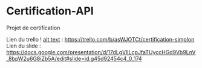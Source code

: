 # Certification-API
Projet de certification

Lien du trello ! [alt text](https://www.google.com/url?sa=i&rct=j&q=&esrc=s&source=images&cd=&cad=rja&uact=8&ved=2ahUKEwiDtenZ1cfeAhXhyIUKHa-xD70QjRx6BAgBEAU&url=https%3A%2F%2Fagi.to%2Fse-former%2Fsavoir%2Fprendre-en-main-trello%2F&psig=AOvVaw241SGJxxrV9h3OwM0NA2b-&ust=1541865218125374) : https://trello.com/b/asWJOTCt/certification-simplon
Lien du slide : https://docs.google.com/presentation/d/17dLgVlILcpJfaTUyccHGd9Vb9LnV_8bpW2u6G8iZb5A/edit#slide=id.g45d92454c4_0_174

